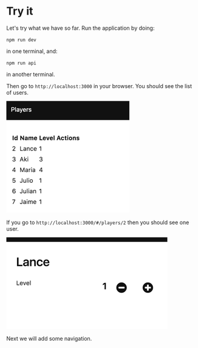 # Try it

Let's try what we have so far. Run the application by doing:

```
npm run dev
```

in one terminal, and:

```
npm run api
```

in another terminal.

Then go to `http://localhost:3000` in your browser. You should see the list of users.

![screenshot](06-list.png)

If you go to `http://localhost:3000/#/players/2` then you should see one user.

![screenshot](06-edit.png)

Next we will add some navigation.
